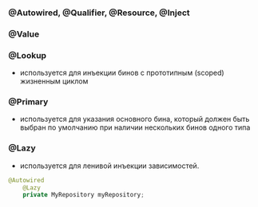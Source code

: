 ### @Autowired, @Qualifier, @Resource, @Inject

### @Value

### @Lookup

- используется для инъекции бинов с прототипным (scoped) жизненным циклом

### @Primary

- используется для указания основного бина, который должен быть выбран по умолчанию при наличии нескольких бинов одного
  типа

### @Lazy

- используется для ленивой инъекции зависимостей.

```java
@Autowired
    @Lazy
    private MyRepository myRepository; 
```
